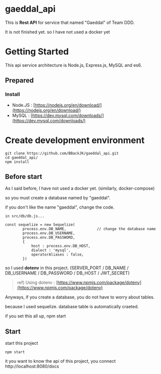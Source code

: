 # gaeddal_api

This is **Rest API** for service that named "Gaeddal" of Team DDD.

It is not finished yet. so I have not used a docker yet

# Getting Started

This api service architecture is Node.js, Express.js, MySQL and es6.

## Prepared 

### Install

* Node.JS : [https://nodejs.org/en/download/](https://nodejs.org/en/download/)
* MySQL : [https://dev.mysql.com/downloads/](https://dev.mysql.com/downloads/)

# Create development environment

```
git clone https://github.com/BBackJK/gaeddal_api.git
cd gaeddal_api/
npm install
```

## Before start

As I said before, I have not used a docker yet. (similarly, docker-compose)

so you must create a database named by "gaeddal".

if you don't like the name "gaeddal", change the code.

```
in src/db/db.js...

const sequelize = new Sequelize(
        process.env.DB_NAME,              // change the database name 
        process.env.DB_USERNAME, 
        process.env.DB_PASSWORD, 
        {
            host : process.env.DB_HOST,
            dialect : 'mysql',
            operatorAliases : false,
        })
```

so I used **dotenv** in this project. (SERVER_PORT / DB_NAME / DB_USERNAME / DB_PASSWORD / DB_HOST / JWT_SECRET)

> ref) Using dotenv : [https://www.npmjs.com/package/dotenv](https://www.npmjs.com/package/dotenv)

Anyways, if you create a database, you do not have to worry about tables.

because I used sequelize. database table is automatically craeted.

if you set this all up, npm start

## Start

start this project

```
npm start
```

it you want to know the api of this project, you connect http://localhost:8080/docs


